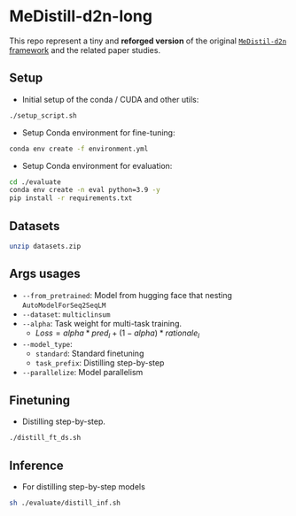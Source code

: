 # MeDistill-d2n-long

This repo represent a tiny and **reforged version** of the original [`MeDistil-d2n` framework](https://github.com/Xiaoxiao-Liu/distill-d2n) and the related paper studies.


## Setup
- Initial setup of the conda / CUDA and other utils:
```bash
./setup_script.sh
```
- Setup Conda environment for fine-tuning:
```bash
conda env create -f environment.yml
```
- Setup Conda environment for evaluation:
```bash
cd ./evaluate
conda env create -n eval python=3.9 -y
pip install -r requirements.txt   
```

## Datasets
```bash
unzip datasets.zip
``` 

## Args usages
- `--from_pretrained`: Model from hugging face that nesting `AutoModelForSeq2SeqLM`
- `--dataset`: `multiclinsum`
- `--alpha`: Task weight for multi-task training. 
  - $Loss = alpha * pred_l + (1 - alpha) * rationale_l$
- `--model_type`:
  - `standard`: Standard finetuning 
  - `task_prefix`: Distilling step-by-step
- `--parallelize`: Model parallelism

## Finetuning

- Distilling step-by-step. 
```bash
./distill_ft_ds.sh
```

## Inference

- For distilling step-by-step models
```bash
sh ./evaluate/distill_inf.sh
```
